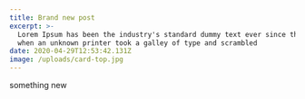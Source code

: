 ```yaml
---
title: Brand new post
excerpt: >-
  Lorem Ipsum has been the industry's standard dummy text ever since the 1500s,
  when an unknown printer took a galley of type and scrambled
date: 2020-04-29T12:53:42.131Z
image: /uploads/card-top.jpg
---
```

something new

